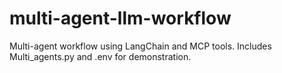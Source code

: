# multi-agent-llm-workflow
Multi-agent workflow using LangChain and MCP tools. Includes Multi_agents.py and .env for demonstration.
